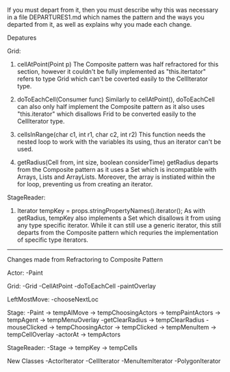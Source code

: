 If you must depart from it, then you must describe why this was necessary in a file DEPARTURES1.md which names the pattern and the ways you departed from it, as well as explains why you made each change.

Depatures

Grid:
1. cellAtPoint(Point p)
    The Composite pattern was half refractored for this section, however it couldn't be fully implemented as "this.itertator" refers to type Grid which can't be coverted easily to the CellIterator type.
    
    
2. doToEachCell(Consumer<Cell> func)
    Similarly to cellAtPoint(), doToEachCell can also only half implement the Composite pattern as it also uses "this.iterator" which disallows Frid to be converted easily to the CellIterator type.
        
3. cellsInRange(char c1, int r1, char c2, int r2)
    This function needs the nested loop to work with the variables its using, thus an iterator can't be used.

4. getRadius(Cell from, int size, boolean considerTime)
    getRadius departs from the Composite pattern as it uses a Set which is incompatible with Arrays, Lists and ArrayLists. Moreover, the array is instiated within the for loop, preventing us from creating an iterator.

StageReader:
1. Iterator<String> tempKey = props.stringPropertyNames().iterator();
    As with getRadius, tempKey also implements a Set which disallows it from using any type specific iterator. While it can still use a generic iterator, this still departs from the Composite pattern which requries the implementation of specific type iterators.

********

Changes made from Refractoring to Composite Pattern

Actor:
-Paint

Grid:
-Grid
-CellAtPoint
-doToEachCell
-paintOverlay

LeftMostMove:
-chooseNextLoc

Stage:
-Paint
    -> tempAIMove
    -> tempChoosingActors
    -> tempPaintActors
    -> tempAgent
    -> tempMenuOverlay
-getClearRadius
    -> tempClearRadius
-mouseClicked
    -> tempChoosingActor
    -> tempClicked
    -> tempMenuItem
    -> tempCellOverlay
-actorAt
    -> tempActors

StageReader:
-Stage
    -> tempKey
    -> tempCells

New Classes
-ActorIterator
-CellIterator
-MenuItemIterator
-PolygonIterator
